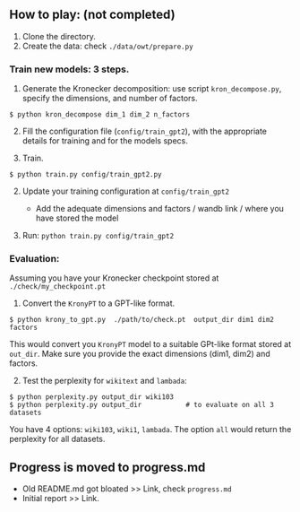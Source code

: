 ## How to play: (not completed)
1. Clone the directory.
2. Create the data: check `./data/owt/prepare.py` 


### Train new models: 3 steps.

1. Generate the Kronecker decomposition: use script `kron_decompose.py`, specify the dimensions, and number of factors.
```
$ python kron_decompose dim_1 dim_2 n_factors
```
2. Fill the configuration file (`config/train_gpt2`), with the appropriate details for training and for the models specs. 

3. Train.
```
$ python train.py config/train_gpt2.py
```


2. Update your training configuration at `config/train_gpt2`
	* Add the adequate dimensions and factors / wandb link / where you have stored the model

3. Run: `python train.py config/train_gpt2`

### Evaluation: 

Assuming you have your Kronecker checkpoint stored at `./check/my_checkpoint.pt`

1. Convert the `KronyPT`  to a GPT-like format.
```
$ python krony_to_gpt.py  ./path/to/check.pt  output_dir dim1 dim2 factors
```
This would convert you `KronyPT` model to a suitable GPt-like format stored at `out_dir`. Make sure you provide the exact dimensions (dim1, dim2) and factors.

2. Test the perplexity for `wikitext` and `lambada`:

```
$ python perplexity.py output_dir wiki103
$ python perplexity.py output_dir 			# to evaluate on all 3 datasets

```
You have 4 options: `wiki103`, `wiki1`, `lambada`. The option `all` would return the perplexity for all datasets.






## Progress is moved to progress.md

* Old README.md got bloated >> Link, check `progress.md`
* Initial report >> Link.
